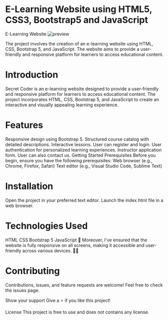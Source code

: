 #  E-Learning Website using HTML5, CSS3, Bootstrap5 and JavaScript
E-Learning Website
![preview](https://github.com/user-attachments/assets/d4f0fc17-48af-4fca-add3-f4073cd71094)


The project involves the creation of an e-learning website using HTML, CSS, Bootstrap 5, and JavaScript. The website aims to provide a user-friendly and responsive platform for learners to access educational content.

# Introduction
Secret Coder is an e-learning website designed to provide a user-friendly and responsive platform for learners to access educational content. The project incorporates HTML, CSS, Bootstrap 5, and JavaScript to create an interactive and visually appealing learning experience.

# Features
Responsive design using Bootstrap 5.
Structured course catalog with detailed descriptions.
Interactive lessons.
User can register and login.
User authentication for personalized learning experiences.
Instructor application form.
User can also contact us.
Getting Started
Prerequisites
Before you begin, ensure you have the following prerequisites:
Web browser (e.g., Chrome, Firefox, Safari)
Text editor (e.g., Visual Studio Code, Sublime Text)

# Installation
Open the project in your preferred text editor.
Launch the index.html file in a web browser.

# Technologies Used
HTML
CSS
Bootstrap 5
JavaScript
📱 Moreover, I've ensured that the website is fully responsive on all screens, making it accessible and user-friendly across various devices. 📱💡

# Contributing
Contributions, issues, and feature requests are welcome! Feel free to check the issues page.

Show your support
Give a ⭐️ if you like this project!

License
This project is free to use and does not contains any license.
